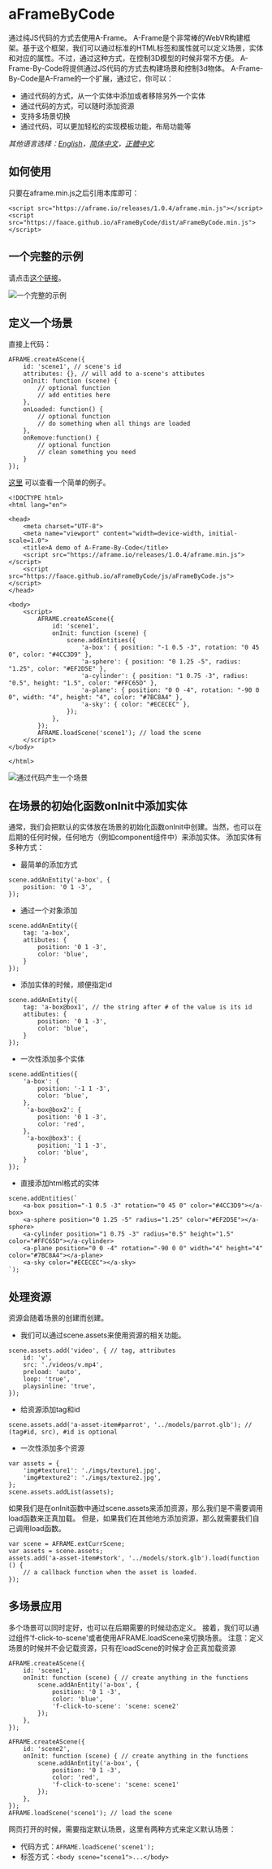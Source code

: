 # aFrameByCode
通过纯JS代码的方式去使用A-Frame。
A-Frame是个非常棒的WebVR构建框架。基于这个框架，我们可以通过标准的HTML标签和属性就可以定义场景，实体和对应的属性。不过，通过这种方式，在控制3D模型的时候非常不方便。
A-Frame-By-Code将提供通过JS代码的方式去构建场景和控制3d物体。
A-Frame-By-Code是A-Frame的一个扩展，通过它，你可以：
- 通过代码的方式，从一个实体中添加或者移除另外一个实体
- 通过代码的方式，可以随时添加资源
- 支持多场景切换
- 通过代码，可以更加轻松的实现模板功能，布局功能等

*其他语言选择：[English](README.md)，[简体中文](README.zh-cn.md)，[正體中文](README.zh-tw.md).*

## 如何使用
只要在aframe.min.js之后引用本库即可：
```
<script src="https://aframe.io/releases/1.0.4/aframe.min.js"></script>
<script src="https://faace.github.io/aFrameByCode/dist/aFrameByCode.min.js"></script>
```
## 一个完整的示例
请点击[这个链接](https://faace.github.io/aFrameByCode)。

![一个完整的示例](https://faace.github.io/aFrameByCode/imgs/fullExample.gif "一个完整的示例")

## 定义一个场景
直接上代码：
```
AFRAME.createAScene({
    id: 'scene1', // scene's id
    attributes: {}, // will add to a-scene's attibutes
    onInit: function (scene) {
        // optional function
        // add entities here
    },
    onLoaded: function() {
        // optional function
        // do something when all things are loaded
    },
    onRemove:function() {
        // optional function
        // clean something you need
    }
});
```
[这里](https://faace.github.io/aFrameByCode/demo.html) 可以查看一个简单的例子。

```
<!DOCTYPE html>
<html lang="en">

<head>
    <meta charset="UTF-8">
    <meta name="viewport" content="width=device-width, initial-scale=1.0">
    <title>A demo of A-Frame-By-Code</title>
    <script src="https://aframe.io/releases/1.0.4/aframe.min.js"></script>
    <script src="https://faace.github.io/aFrameByCode/js/aFrameByCode.js"></script>
</head>

<body>
    <script>
        AFRAME.createAScene({
            id: 'scene1',
            onInit: function (scene) {
                scene.addEntities({
                    'a-box': { position: "-1 0.5 -3", rotation: "0 45 0", color: "#4CC3D9" },
                    'a-sphere': { position: "0 1.25 -5", radius: "1.25", color: "#EF2D5E" },
                    'a-cylinder': { position: "1 0.75 -3", radius: "0.5", height: "1.5", color: "#FFC65D" },
                    'a-plane': { position: "0 0 -4", rotation: "-90 0 0", width: "4", height: "4", color: "#7BC8A4" },
                    'a-sky': { color: "#ECECEC" },
                });
            },
        });
        AFRAME.loadScene('scene1'); // load the scene
    </script>
</body>

</html>
```
![通过代码产生一个场景](https://faace.github.io/aFrameByCode/imgs/screenShot.jpg "通过代码产生一个场景")


## 在场景的初始化函数onInit中添加实体
通常，我们会把默认的实体放在场景的初始化函数onInit中创建。当然，也可以在后期的任何时候，任何地方（例如component组件中）来添加实体。
添加实体有多种方式：
- 最简单的添加方式
```
scene.addAnEntity('a-box', {
    position: '0 1 -3',
});
```

- 通过一个对象添加
```
scene.addAnEntity({
    tag: 'a-box',
    attibutes: {
        position: '0 1 -3',
        color: 'blue',
    }
});
```

- 添加实体的时候，顺便指定id
```
scene.addAnEntity({
    tag: 'a-box@box1', // the string after # of the value is its id
    attibutes: {
        position: '0 1 -3',
        color: 'blue',
    }
});
```

- 一次性添加多个实体
```
scene.addEntities({
    'a-box': {
        position: '-1 1 -3',
        color: 'blue',
    },
     'a-box@box2': {
        position: '0 1 -3',
        color: 'red',
    },
     'a-box@box3': {
        position: '1 1 -3',
        color: 'blue',
    }
});
```

- 直接添加html格式的实体
```
scene.addEntities(`
    <a-box position="-1 0.5 -3" rotation="0 45 0" color="#4CC3D9"></a-box>
    <a-sphere position="0 1.25 -5" radius="1.25" color="#EF2D5E"></a-sphere>
    <a-cylinder position="1 0.75 -3" radius="0.5" height="1.5" color="#FFC65D"></a-cylinder>
    <a-plane position="0 0 -4" rotation="-90 0 0" width="4" height="4" color="#7BC8A4"></a-plane>
    <a-sky color="#ECECEC"></a-sky>
`);
```

## 处理资源
资源会随着场景的创建而创建。
- 我们可以通过scene.assets来使用资源的相关功能。
```
scene.assets.add('video', { // tag, attributes
    id: 'v',
    src: './videos/v.mp4',
    preload: 'auto',
    loop: 'true',
    playsinline: 'true',
});
```

- 给资源添加tag和id
```
scene.assets.add('a-asset-item#parrot', '../models/parrot.glb'); // (tag#id, src), #id is optional
```

- 一次性添加多个资源

```
var assets = {
    'img#texture1': './imgs/texture1.jpg',
    'img#texture2': './imgs/texture2.jpg',
};
scene.assets.addList(assets);
```

如果我们是在onInit函数中通过scene.assets来添加资源，那么我们是不需要调用load函数来正真加载。
但是，如果我们在其他地方添加资源，那么就需要我们自己调用load函数。
```
var scene = AFRAME.extCurrScene;
var assets = scene.assets;
assets.add('a-asset-item#stork', '../models/stork.glb').load(function () {
    // a callback function when the asset is loaded.
});
```

## 多场景应用
多个场景可以同时定好，也可以在后期需要的时候动态定义。
接着，我们可以通过组件'f-click-to-scene'或者使用AFRAME.loadScene来切换场景。
注意：定义场景的时候并不会记载资源，只有在loadScene的时候才会正真加载资源

```
AFRAME.createAScene({
    id: 'scene1',
    onInit: function (scene) { // create anything in the functions
        scene.addAnEntity('a-box', {
            position: '0 1 -3',
            color: 'blue',
            'f-click-to-scene': 'scene: scene2'
        });
    },
});

AFRAME.createAScene({
    id: 'scene2',
    onInit: function (scene) { // create anything in the functions
        scene.addAnEntity('a-box', {
            position: '0 1 -3',
            color: 'red',
            'f-click-to-scene': 'scene: scene1'
        });
    },
});
AFRAME.loadScene('scene1'); // load the scene
```

网页打开的时候，需要指定默认场景，这里有两种方式来定义默认场景：
- 代码方式：`AFRAME.loadScene('scene1');`
- 标签方式：`<body scene="scene1">...</body>`

